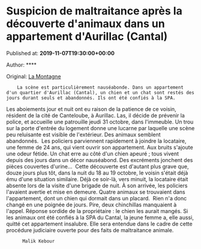 
# Suspicion de maltraitance après la découverte d'animaux dans un appartement d'Aurillac (Cantal)

Published at: **2019-11-07T19:30:00+00:00**

Author: ****

Original: [La Montagne](https://www.lamontagne.fr/aurillac-15000/actualites/suspicion-de-maltraitance-apres-la-decouverte-d-animaux-dans-un-appartement-d-aurillac-cantal_13679895/)


        La scène est particulièrement nauséabonde. Dans un appartement d'un quartier d'Aurillac (Cantal), un chien et un chat sont restés des jours durant seuls et abandonnés. Ils ont été confiés à la SPA.
      
Les aboiements jour et nuit ont eu raison de la patience de ce voisin, résident de la cité de Canteloube, à Aurillac. Las, il décide de prévenir la police, et accueille une patrouille jeudi 31 octobre, dans l'immeuble. Un trou sur la porte d'entrée du logement donne une lucarne par laquelle une scène peu reluisante est visible de l'extérieur. Des animaux semblent abandonnés. 
Les policiers parviennent rapidement à joindre la locataire, une femme de 24 ans, qui vient ouvrir son appartement. Aux bruits s'ajoute une odeur fétide. Un chat erre au côté d'un chien apeuré ; tous vivent depuis des jours dans un décor nauséabond. Des excréments jonchent des pièces couvertes d'urine... 
Cette découverte est d'autant plus grave que, douze jours plus tôt, dans la nuit du 18 au 19 octobre, le voisin s'était déjà ému d'une situation similaire. Déjà ce soir-là, vers minuit, la locataire était absente lors de la visite d'une brigade de nuit. À son arrivée, les policiers l'avaient avertie et mise en demeure. Quatre animaux se trouvaient dans l'appartement, dont un chien qui dormait dans un placard. 
Rien n'a donc changé en une poignée de jours. Pire, deux chinchillas manquaient à l'appel. Réponse sordide de la propriétaire : le chien les aurait mangés. Si les animaux ont été confiés à la SPA du Cantal, la jeune femme a, elle aussi, quitté cet appartement insalubre. Elle sera entendue dans le cadre de cette procédure judiciaire ouverte pour des faits de maltraitance animale.

        
          Malik Kebour
        
      

